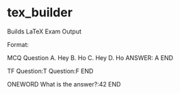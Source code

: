 # tex_builder
Builds LaTeX Exam Output


Format:

MCQ
Question
A. Hey
B. Ho
C. Hey
D. Ho
ANSWER: A
END

TF
Question:T
Question:F
END

ONEWORD
What is the answer?:42
END
